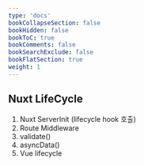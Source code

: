 ```yaml
---
type: 'docs'
bookCollapseSection: false
bookHidden: false
bookToC: true
bookComments: false
bookSearchExclude: false
bookFlatSection: true
weight: 1
---
```


## Nuxt LifeCycle

1. Nuxt ServerInit (lifecycle hook 호출)
2. Route Middleware
3. validate()
4. asyncData()
5. Vue lifecycle

